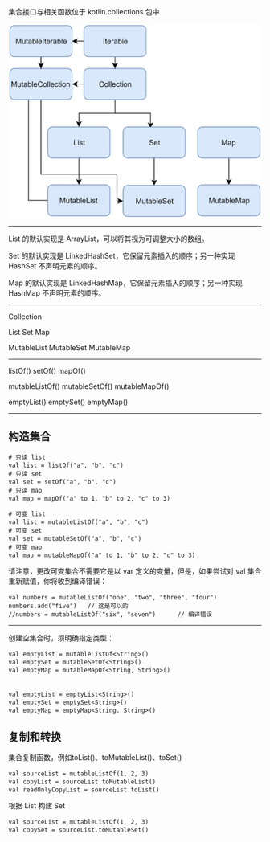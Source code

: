 集合接口与相关函数位于 kotlin.collections 包中


![](../images/ch5/collections-diagram.png)

---

List 的默认实现是 ArrayList，可以将其视为可调整大小的数组。

Set 的默认实现是 LinkedHashSet，它保留元素插入的顺序；另一种实现 HashSet 不声明元素的顺序。

Map 的默认实现是 LinkedHashMap，它保留元素插入的顺序；另一种实现 HashMap 不声明元素的顺序。

---

Collection

List
Set
Map

MutableList
MutableSet
MutableMap 

---

listOf()
setOf()
mapOf()

mutableListOf()
mutableSetOf()
mutableMapOf()

emptyList()
emptySet()
emptyMap()

---

## 构造集合

```
# 只读 list
val list = listOf("a", "b", "c")
# 只读 set
val set = setOf("a", "b", "c")
# 只读 map
val map = mapOf("a" to 1, "b" to 2, "c" to 3)
```


```
# 可变 list
val list = mutableListOf("a", "b", "c")
# 可变 set
val set = mutableSetOf("a", "b", "c")
# 可变 map
val map = mutableMapOf("a" to 1, "b" to 2, "c" to 3)
```

请注意，更改可变集合不需要它是以 var 定义的变量，但是，如果尝试对 val 集合重新赋值，你将收到编译错误：

```
val numbers = mutableListOf("one", "two", "three", "four")
numbers.add("five")   // 这是可以的
//numbers = mutableListOf("six", "seven")      // 编译错误
```

---


创建空集合时，须明确指定类型：

```
val emptyList = mutableListOf<String>()
val emptySet = mutableSetOf<String>()
val emptyMap = mutableMapOf<String, String>()


val emptyList = emptyList<String>()
val emptySet = emptySet<String>()
val emptyMap = emptyMap<String, String>()
```

## 复制和转换

集合复制函数，例如toList()、toMutableList()、toSet()

```
val sourceList = mutableListOf(1, 2, 3)
val copyList = sourceList.toMutableList()
val readOnlyCopyList = sourceList.toList()
```

根据 List 构建 Set

```
val sourceList = mutableListOf(1, 2, 3)    
val copySet = sourceList.toMutableSet()
```
